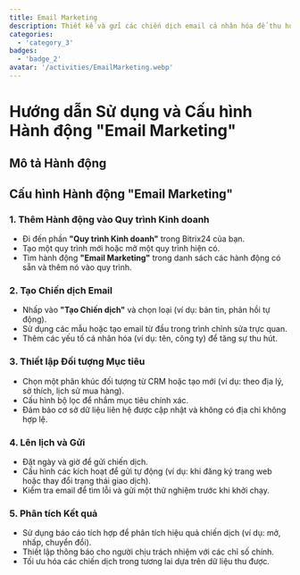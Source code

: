 ```yaml
---
title: Email Marketing
description: Thiết kế và gửi các chiến dịch email cá nhân hóa để thu hút đối tượng của bạn.
categories: 
  - 'category_3'
badges: 
  - 'badge_2'
avatar: '/activities/EmailMarketing.webp'
---
```

# Hướng dẫn Sử dụng và Cấu hình Hành động "Email Marketing"

## Mô tả Hành động

## **Cấu hình Hành động "Email Marketing"**

### 1. Thêm Hành động vào Quy trình Kinh doanh
- Đi đến phần **"Quy trình Kinh doanh"** trong Bitrix24 của bạn.
- Tạo một quy trình mới hoặc mở một quy trình hiện có.
- Tìm hành động **"Email Marketing"** trong danh sách các hành động có sẵn và thêm nó vào quy trình.

### 2. Tạo Chiến dịch Email
- Nhấp vào **"Tạo Chiến dịch"** và chọn loại (ví dụ: bản tin, phản hồi tự động).
- Sử dụng các mẫu hoặc tạo email từ đầu trong trình chỉnh sửa trực quan.
- Thêm các yếu tố cá nhân hóa (ví dụ: tên, công ty) để tăng sự thu hút.

### 3. Thiết lập Đối tượng Mục tiêu
- Chọn một phân khúc đối tượng từ CRM hoặc tạo mới (ví dụ: theo địa lý, sở thích, lịch sử mua hàng).
- Cấu hình bộ lọc để nhắm mục tiêu chính xác.
- Đảm bảo cơ sở dữ liệu liên hệ được cập nhật và không có địa chỉ không hợp lệ.

### 4. Lên lịch và Gửi
- Đặt ngày và giờ để gửi chiến dịch.
- Cấu hình các kích hoạt để gửi tự động (ví dụ: khi đăng ký trang web hoặc thay đổi trạng thái giao dịch).
- Kiểm tra email để tìm lỗi và gửi một thử nghiệm trước khi khởi chạy.

### 5. Phân tích Kết quả
- Sử dụng báo cáo tích hợp để phân tích hiệu quả chiến dịch (ví dụ: mở, nhấp, chuyển đổi).
- Thiết lập thông báo cho người chịu trách nhiệm với các chỉ số chính.
- Tối ưu hóa các chiến dịch trong tương lai dựa trên dữ liệu thu được.
